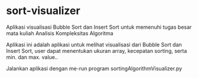 # sort-visualizer
Aplikasi visualisasi Bubble Sort dan Insert Sort untuk memenuhi tugas besar mata kuliah Analisis Kompleksitas Algoritma

Aplikasi ini adalah aplikasi untuk melihat visualisasi dari Bubble Sort dan Insert Sort, user dapat menentukan ukuran array, kecepatan sorting, serta min. dan max. value..

Jalankan aplikasi dengan me-run program sortingAlgorithmVisualizer.py
